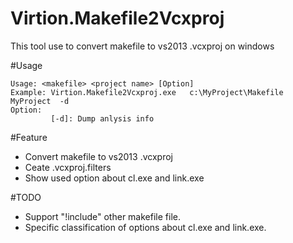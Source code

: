 # Virtion.Makefile2Vcxproj
This tool use to convert makefile to vs2013 .vcxproj on windows

#Usage
```
Usage: <makefile> <project name> [Option]
Example: Virtion.Makefile2Vcxproj.exe   c:\MyProject\Makefile   MyProject  -d
Option:
         [-d]: Dump anlysis info
```

#Feature
+ Convert makefile to vs2013 .vcxproj 
+ Ceate .vcxproj.filters
+ Show used option about cl.exe and link.exe  


#TODO
+ Support "!include" other makefile file.
+ Specific classification of options about cl.exe and link.exe.
